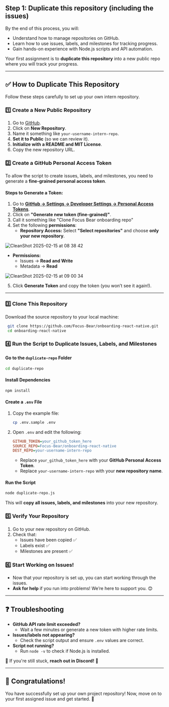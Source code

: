 ## Step 1: Duplicate this repository (including the issues)

By the end of this process, you will:
- Understand how to manage repositories on GitHub.
- Learn how to use issues, labels, and milestones for tracking progress.
- Gain hands-on experience with Node.js scripts and API automation.

Your first assignment is to **duplicate this repository** into a new public repo where you will track your progress.

---

## ✅ **How to Duplicate This Repository**
Follow these steps carefully to set up your own intern repository.

### **1️⃣ Create a New Public Repository**
1. Go to [GitHub](https://github.com/).
2. Click on **New Repository**.
3. Name it something like `your-username-intern-repo`.
4. **Set it to Public** (so we can review it).
5. **Initialize with a README and MIT License**.
6. Copy the new repository URL.

### **2️⃣ Create a GitHub Personal Access Token**
To allow the script to create issues, labels, and milestones, you need to generate a **fine-grained personal access token**.

#### **Steps to Generate a Token:**
1. Go to **[GitHub → Settings → Developer Settings → Personal Access Tokens](https://github.com/settings/tokens)**.
2. Click on **"Generate new token (fine-grained)"**.
3. Call it something like "Clone Focus Bear onboarding repo"
4. Set the following **permissions**:
   - **Repository Access:** Select **"Select repositories"** and choose **only your new repository**.

![CleanShot 2025-02-15 at 08 38 42](https://github.com/user-attachments/assets/3b9b8caa-b710-4706-bb53-b3d846f2de7e)


   - **Permissions:**
     - Issues → **Read and Write**
     - Metadata → **Read**
    
![CleanShot 2025-02-15 at 09 00 34](https://github.com/user-attachments/assets/3e1a7178-95ea-44a9-9f5f-3baaafc76a7a)


5. Click **Generate Token** and copy the token (you won’t see it again!).

---

### **3️⃣ Clone This Repository**
Download the source repository to your local machine:
```sh
 git clone https://github.com/Focus-Bear/onboarding-react-native.git
 cd onboarding-react-native
```

### **4️⃣ Run the Script to Duplicate Issues, Labels, and Milestones**

#### **Go to the `duplicate-repo` Folder**
```sh
cd duplicate-repo
```

#### **Install Dependencies**
```sh
npm install
```

#### **Create a `.env` File**
1. Copy the example file:
   ```sh
   cp .env.sample .env
   ```
2. Open `.env` and edit the following:
   ```ini
   GITHUB_TOKEN=your_github_token_here
   SOURCE_REPO=Focus-Bear/onboarding-react-native
   DEST_REPO=your-username-intern-repo
   ```
   - Replace `your_github_token_here` with your **GitHub Personal Access Token**.
   - Replace `your-username-intern-repo` with your **new repository name**.

#### **Run the Script**
```sh
node duplicate-repo.js
```
This will **copy all issues, labels, and milestones** into your new repository.

### **5️⃣ Verify Your Repository**
1. Go to your new repository on GitHub.
2. Check that:
   - Issues have been copied ✅
   - Labels exist ✅
   - Milestones are present ✅

### **6️⃣ Start Working on Issues!**
- Now that your repository is set up, you can start working through the issues.
- **Ask for help** if you run into problems! We’re here to support you. 😊

---

## ❓ Troubleshooting
- **GitHub API rate limit exceeded?**
  - Wait a few minutes or generate a new token with higher rate limits.
- **Issues/labels not appearing?**
  - Check the script output and ensure `.env` values are correct.
- **Script not running?**
  - Run `node -v` to check if Node.js is installed.

📢 If you're still stuck, **reach out in Discord!** 🎯

---

## 🎉 Congratulations!
You have successfully set up your own project repository! Now, move on to your first assigned issue and get started. 🚀

